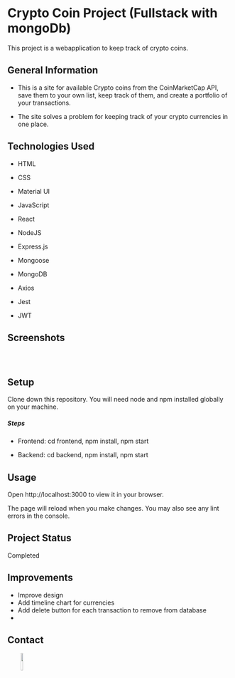 <h1>Crypto Coin Project (Fullstack with mongoDb)</h1>
<p>This project is a webapplication to keep track of crypto coins.</p><h2>General Information</h2>
<ul>
<li>This is a site for available Crypto coins from the CoinMarketCap API, save them to your own list, keep track of them, and create a portfolio of your transactions.
</li>
</ul><ul>
<li>The site solves a problem for keeping track of your crypto currencies in one place.</li>
</ul><h2>Technologies Used</h2>
<ul>
<li>HTML</li>
</ul><ul>
<li>CSS</li>
</ul><ul>
<li>Material UI</li>
</ul><ul>
<li>JavaScript</li>
</ul><ul>
<li>React</li>
</ul><ul>
<li>NodeJS</li>
</ul><ul>
<li>Express.js</li>
</ul><ul>
<li>Mongoose</li>
</ul><ul>
<li>MongoDB</li>
</ul><ul>
<li>Axios</li>
</ul><ul>
<li>Jest</li>
</ul><ul>
<li>JWT</li>
</ul><h2>Screenshots</h2>
<p><img src="" alt=""></p><p><img src="" alt=""></p><p><img src="" alt=""></p><h2>Setup</h2>
<p>Clone down this repository. You will need node and npm installed globally on your machine.</p><h5>Steps</h5><ul>
<li>Frontend: cd frontend, npm install, npm start</li>
</ul><ul>
<li>Backend: cd backend, npm install, npm start</li>
</ul><h2>Usage</h2>
<p>Open http://localhost:3000 to view it in your browser.</p>
<p>The page will reload when you make changes. You may also see any lint errors in the console.</p><h2>Project Status</h2>
<p>Completed</p><h2>Improvements</h2>
<ul>
<li>Improve design</li>
<li>Add timeline chart for currencies</li>
<li>Add delete button for each transaction to remove from database</li>
<li></li>
</ul><h2>Contact</h2>
<p><span style="margin-right: 30px;"></span><a href="https://www.linkedin.com/in/nagyjon/"><img target="_blank" src="https://cdn.jsdelivr.net/gh/devicons/devicon/icons/linkedin/linkedin-original.svg" style="width: 10%;"></a></p>
